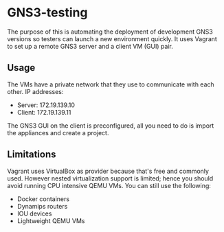 # GNS3-testing
The purpose of this is automating the deployment of development GNS3 versions so testers can launch a new environment quickly. It uses Vagrant to set up a remote GNS3 server and a client VM (GUI) pair.

## Usage
The VMs have a private network that they use to communicate with each other. IP addresses:
* Server: 172.19.139.10
* Client: 172.19.139.11

The GNS3 GUI on the client is preconfigured, all you need to do is import the appliances and create a project.

## Limitations
Vagrant uses VirtualBox as provider because that's free and commonly used. However nested virtualization support is limited; hence you should avoid running CPU intensive QEMU VMs. You can still use the following:
* Docker containers
* Dynamips routers
* IOU devices
* Lightweight QEMU VMs
